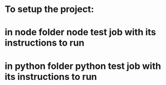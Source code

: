 # To setup the project:

# in node folder node test job with its instructions to run
# in python folder python test job with its instructions to run